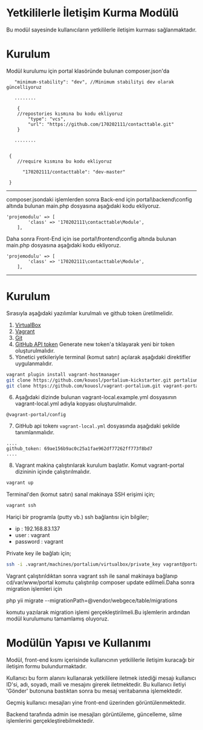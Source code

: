 


# Yetkililerle İletişim Kurma Modülü

Bu modül sayesinde kullanıcıların yetkililerle iletişim kurması sağlanmaktadır.


# Kurulum

Modül kurulumu için portal klasöründe bulunan composer.json'da 
 
 		
       "minimum-stability": "dev", //Minimum stabilityi dev olarak güncelliyoruz
       
       ........
        
 		{
        //repostories kısmına bu kodu ekliyoruz
            "type": "vcs",
            "url": "https://github.com/170202111/contacttable.git"
        }

	   ........


     {         
     	//require kısmına bu kodu ekliyoruz
        
          "170202111/contacttable": "dev-master"
   	 
     }
     
---------
composer.jsondaki işlemlerden sonra Back-end için portal\backend\config altında bulunan main.php dosyasına aşağıdaki kodu ekliyoruz.
	
    'projemodulu' => [
            'class' => '170202111\contacttable\Module',
        ],
        
Daha sonra Front-End için ise portal\frontend\config altında bulunan main.php dosyasına aşağıdaki kodu ekliyoruz.
	
    'projemodulu' => [
            'class' => '170202111\contacttable\Module',
        ],
---------
Kurulum
============

Sırasıyla aşağıdaki yazılımlar kurulmalı ve github token üretilmelidir.

1. [VirtualBox](https://www.virtualbox.org/wiki/Downloads)
2. [Vagrant](https://www.vagrantup.com/downloads.html)
3. [Git](https://www.git-scm.com)
4. [GitHub API token](https://github.com/settings/tokens) Generate new token'a tıklayarak yeni bir token oluşturulmalıdır. 
5. Yönetici yetkileriyle terminal (komut satırı) açılarak aşağıdaki direktifler uygulanmalıdır.
   
```bash
vagrant plugin install vagrant-hostmanager
git clone https://github.com/kouosl/portalium-kickstarter.git portalium
git clone https://github.com/kouosl/vagrant-portalium.git vagrant-portalium
```

6. Aşağıdaki dizinde bulunan vagrant-local.example.yml dosyasının vagrant-local.yml adıyla kopyası oluşturulmalıdır. 
```
@vagrant-portal/config 
```

7. GitHub api tokenı `vagrant-local.yml` dosyasında aşağıdaki şekilde tanımlanmalıdır.
```
....
github_token: 69ae156b9ac0c25a1fae962df77262ff773f8bd7
....
```

8. Vagrant makina çalıştırılarak kurulum başlatlır. Komut vagrant-portal dizininin içinde çalıştırılmalıdır.
```bash
vagrant up
```

Terminal'den (komut satırı) sanal makinaya SSH erişimi için;
```bash
vagrant ssh
```
   
Hariçi bir programla (putty vb.) ssh bağlantısı için bilgiler;
* ip : 192.168.83.137
* user : vagrant
* password : vagrant

Private key ile bağlatı için;
```bash
ssh -i .vagrant/machines/portalium/virtualbox/private_key vagrant@portalium
```

Vagrant çalıştırıldıktan sonra vagrant ssh ile sanal makinaya bağlanıp 
cd/var/www/portal komutu çalıştırılıp composer update edilmeli.Daha sonra migration işlemleri için 

php yii migrate --migrationPath=@vendor/webgece/table/migrations

komutu yazılarak migration işlemi gerçekleştirilmeli.Bu işlemlerin ardından modül kurulumunu tamamlamış oluyoruz.

# Modülün Yapısı ve Kullanımı
Modül, front-end kısmı içerisinde kullanıcının yetkililerle iletişim kuracağı bir iletişim formu bulundurmaktadır. 

Kullanıcı bu form alanını kullanarak yetkililere iletmek istediği mesajı kullanıcı ID'si, adı, soyadı, maili ve mesajını girerek iletmektedir. Bu kullanıcı iletiyi 'Gönder' butonuna bastıktan sonra bu mesaj veritabanına işlemektedir.

Geçmiş kullanıcı mesajları yine front-end üzerinden görüntülenmektedir.

Backend tarafında admin ise mesajları görüntüleme, güncelleme, silme işlemlerini gerçekleştirebilmektedir.

